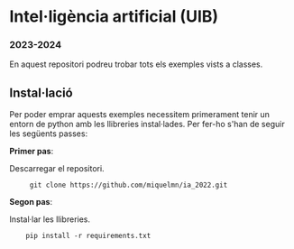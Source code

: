 # Intel·ligència artificial (UIB)
### 2023-2024

En aquest repositori podreu trobar tots els exemples vists a classes.

## Instal·lació

Per poder emprar aquests exemples necessitem primerament tenir un entorn de python amb les 
llibreries instal·lades. Per fer-ho s'han de seguir les següents passes: 

**Primer pas**: 

Descarregar el repositori.
```
     git clone https://github.com/miquelmn/ia_2022.git
```

**Segon pas**:

Instal·lar les llibreries.

```
    pip install -r requirements.txt
```

